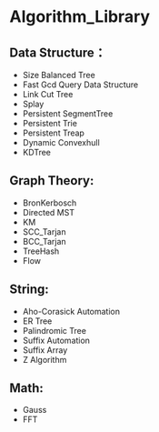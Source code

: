 # Algorithm_Library

## Data Structure：

+ Size Balanced Tree
+ Fast Gcd Query Data Structure
+ Link Cut Tree
+ Splay
+ Persistent SegmentTree
+ Persistent Trie
+ Persistent Treap
+ Dynamic Convexhull
+ KDTree


## Graph Theory:

+ BronKerbosch
+ Directed MST
+ KM
+ SCC_Tarjan
+ BCC_Tarjan
+ TreeHash
+ Flow

## String:

+ Aho-Corasick Automation
+ ER Tree
+ Palindromic Tree
+ Suffix Automation
+ Suffix Array
+ Z Algorithm

## Math:
+ Gauss
+ FFT
